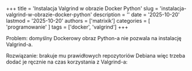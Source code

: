 +++
title = 'Instalacja Valgrind w obrazie Docker Python'
slug = 'instalacja-valgrind-w-obrazie-docker-python'
description = ''
date = '2025-10-20'
lastmod = '2025-10-20'
authors = ['matrixik']
categories = [
  'programowanie'
]
tags = ['docker', 'valgrind']
+++

Problem: domyślny Dockerowy obraz Python-a nie pozwala na instalację Valgrind-a.

Rozwiązanie: brakuje mu prawidłowych repozytoriów Debiana więc trzeba dodać je ręcznie na czas korzystania z Valgrind-a:
